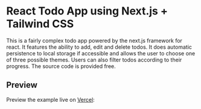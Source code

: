 # React Todo App using Next.js + Tailwind CSS

This is a fairly complex todo app powered by the next.js framework for react. It features the ability to add, edit and delete todos. It does automatic persistence to local storage if accessible and allows the user to choose one of three possible themes. Users can also filter todos according to their progress. The source code is provided free.


## Preview

Preview the example live on [Vercel](http://todo-app-k2.vercel.app/):

<!-- [![Open in Vercel](https://developer.stackblitz.com/img/open_in_stackblitz.svg)] -->

